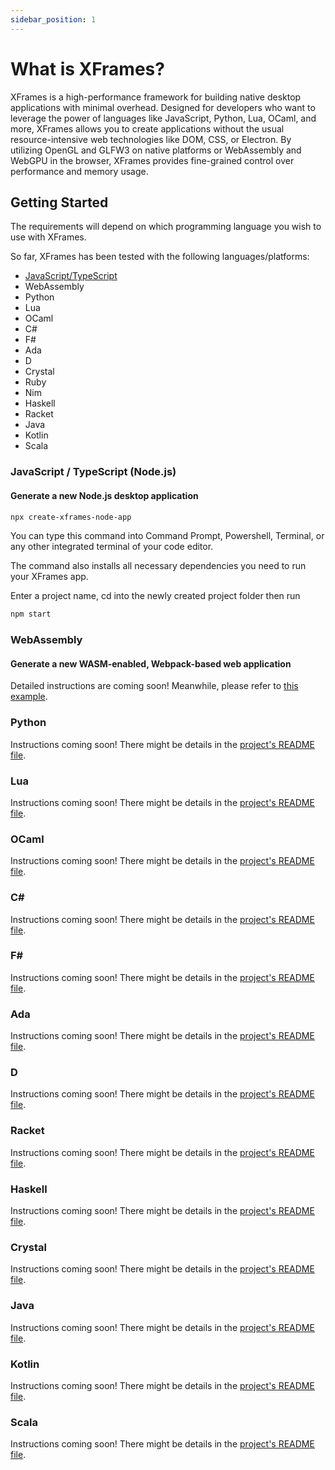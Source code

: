 ```yaml
---
sidebar_position: 1
---
```


# What is XFrames?

XFrames is a high-performance framework for building native desktop applications with minimal overhead. Designed for developers who want to leverage the power of languages like JavaScript, Python, Lua, OCaml, and more, XFrames allows you to create applications without the usual resource-intensive web technologies like DOM, CSS, or Electron. By utilizing OpenGL and GLFW3 on native platforms or WebAssembly and WebGPU in the browser, XFrames provides fine-grained control over performance and memory usage.

## Getting Started

The requirements will depend on which programming language you wish to use with XFrames.

So far, XFrames has been tested with the following languages/platforms:

- [JavaScript/TypeScript](/docs/category/typescript)
- WebAssembly
- Python
- Lua
- OCaml
- C#
- F#
- Ada
- D
- Crystal
- Ruby
- Nim
- Haskell
- Racket
- Java
- Kotlin
- Scala

### JavaScript / TypeScript (Node.js)

#### Generate a new Node.js desktop application

```bash
npx create-xframes-node-app
```

You can type this command into Command Prompt, Powershell, Terminal, or any other integrated terminal of your code editor.

The command also installs all necessary dependencies you need to run your XFrames app.

Enter a project name, cd into the newly created project folder then run

```bash
npm start
```

### WebAssembly

#### Generate a new WASM-enabled, Webpack-based web application

Detailed instructions are coming soon! Meanwhile, please refer to [this example](https://github.com/andreamancuso/xframes/tree/main/packages/dear-imgui/examples/cra-example).

### Python

Instructions coming soon! There might be details in the [project's README file](https://github.com/xframes-project/xframes-python).

### Lua

Instructions coming soon! There might be details in the [project's README file](https://github.com/xframes-project/xframes-lua).

### OCaml

Instructions coming soon! There might be details in the [project's README file](https://github.com/xframes-project/xframes-ocaml).

### C#

Instructions coming soon! There might be details in the [project's README file](https://github.com/xframes-project/xframes-csharp).

### F#

Instructions coming soon! There might be details in the [project's README file](https://github.com/xframes-project/xframes-fsharp).

### Ada

Instructions coming soon! There might be details in the [project's README file](https://github.com/xframes-project/xframes-ada).

### D

Instructions coming soon! There might be details in the [project's README file](https://github.com/xframes-project/xframes-dlang).

### Racket

Instructions coming soon! There might be details in the [project's README file](https://github.com/xframes-project/xframes-racket).

### Haskell

Instructions coming soon! There might be details in the [project's README file](https://github.com/xframes-project/xframes-haskell).

### Crystal

Instructions coming soon! There might be details in the [project's README file](https://github.com/xframes-project/xframes-crystal).

### Java

Instructions coming soon! There might be details in the [project's README file](https://github.com/xframes-project/xframes-java).

### Kotlin

Instructions coming soon! There might be details in the [project's README file](https://github.com/xframes-project/xframes-kotlin).

### Scala

Instructions coming soon! There might be details in the [project's README file](https://github.com/xframes-project/xframes-scala).

